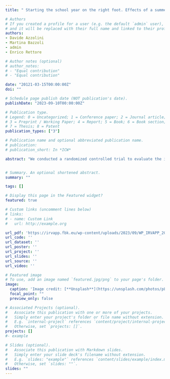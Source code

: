 ```yaml
---
title: " Starting the school year on the right foot. Effects of a summer learning program targeting vulnerable students in Italy (to be submitted)"

# Authors
# If you created a profile for a user (e.g. the default `admin` user), write the username (folder name) here 
# and it will be replaced with their full name and linked to their profile.
authors:
- Davide Azzolini
- Martina Bazzoli
- admin
- Enrico Rettore

# Author notes (optional)
# author_notes:
# - "Equal contribution"
# - "Equal contribution"

date: "20121-03-15T00:00:00Z"
doi: ""

# Schedule page publish date (NOT publication's date).
publishDate: "2023-09-10T00:00:00Z"

# Publication type.
# Legend: 0 = Uncategorized; 1 = Conference paper; 2 = Journal article;
# 3 = Preprint / Working Paper; 4 = Report; 5 = Book; 6 = Book section;
# 7 = Thesis; 8 = Patent
publication_types: ["3"]

# Publication name and optional abbreviated publication name.
# publication: 
# publication_short: In *ICW*

abstract: "We conducted a randomized controlled trial to evaluate the impact of a summer learning program for vulnerable students across ten cities in Italy (N=1,038). The program had two components: educational workshops in small groups (88 hours) and personalized tutoring (12 hours). Results indicate significant improvements in reading comprehension and marginally in grammar. Improvements in arithmetic and geometry are smaller albeit significant when aggregated into a single mathematics score. Effects were most pronounced among primary school students and among students with special needs or from vulnerable environments. The program compensated for summer learning loss, as treatment group students returned to school in September with higher learning levels than before the summer, while the control group experienced learning setbacks, predominantly in mathematics. While the study clearly shows that students start the new year with a higher level of competencies, it does not definitively establish the lasting impact of these effects. An explorative analysis of noncognitive skills provides conflicting insights: an increase in students’ interest in acquiring new competencies suggests potential enduring effects, but the emergence of dissatisfaction with traditional school activities and heightened school-related stress raises concerns about reduced engagement with conventional schooling." 


# Summary. An optional shortened abstract.
summary: ""

tags: []

# Display this page in the Featured widget?
featured: true

# Custom links (uncomment lines below)
# links:
# - name: Custom Link
#   url: http://example.org

url_pdf: 'https://irvapp.fbk.eu/wp-content/uploads/2023/09/WP_IRVAPP_2023_05_v2.pdf'
url_code: ''
url_dataset: ''
url_poster: ''
url_project: ''
url_slides: ''
url_source: ''
url_video: ''

# Featured image
# To use, add an image named `featured.jpg/png` to your page's folder. 
image:
  caption: 'Image credit: [**Unsplash**](https://unsplash.com/photos/pLCdAaMFLTE)'
  focal_point: ""
  preview_only: false

# Associated Projects (optional).
#   Associate this publication with one or more of your projects.
#   Simply enter your project's folder or file name without extension.
#   E.g. `internal-project` references `content/project/internal-project/index.md`.
#   Otherwise, set `projects: []`.
projects: []
#- example

# Slides (optional).
#   Associate this publication with Markdown slides.
#   Simply enter your slide deck's filename without extension.
#   E.g. `slides: "example"` references `content/slides/example/index.md`.
#   Otherwise, set `slides: ""`.
slides: ""
---
```

<!--
{{% callout note %}}
Click the *Cite* button above to demo the feature to enable visitors to import publication metadata into their reference management software.
{{% /callout %}}

 {{% callout note %}}
 Create your slides in Markdown - click the *Slides* button to check out the example.
 {{% /callout %}}

Supplementary notes can be added here, including [code, math, and images](https://wowchemy.com/docs/writing-markdown-latex/).
-->
